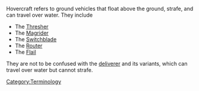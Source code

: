 Hovercraft refers to ground vehicles that float above the ground,
strafe, and can travel over water. They include

- The [Thresher](/Thresher "wikilink")
- The [Magrider](/Magrider "wikilink")
- The [Switchblade](/Switchblade "wikilink")
- The [Router](/Router "wikilink")
- The [Flail](/Flail "wikilink")

They are not to be confused with the [deliverer](/deliverer "wikilink")
and its variants, which can travel over water but cannot strafe.

[Category:Terminology](/Category:Terminology "wikilink")
